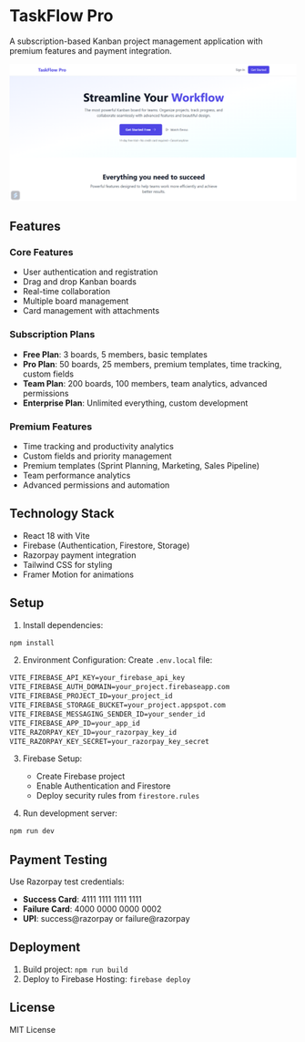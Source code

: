 # TaskFlow Pro

A subscription-based Kanban project management application with premium features and payment integration.

![Screenshot](https://github.com/VIKASRAPARTHI/KanBan-Board/blob/main/public/Screenshot.png?raw=true)
## Features

### Core Features
- User authentication and registration
- Drag and drop Kanban boards
- Real-time collaboration
- Multiple board management
- Card management with attachments

### Subscription Plans
- **Free Plan**: 3 boards, 5 members, basic templates
- **Pro Plan**: 50 boards, 25 members, premium templates, time tracking, custom fields
- **Team Plan**: 200 boards, 100 members, team analytics, advanced permissions
- **Enterprise Plan**: Unlimited everything, custom development

### Premium Features
- Time tracking and productivity analytics
- Custom fields and priority management
- Premium templates (Sprint Planning, Marketing, Sales Pipeline)
- Team performance analytics
- Advanced permissions and automation

## Technology Stack

- React 18 with Vite
- Firebase (Authentication, Firestore, Storage)
- Razorpay payment integration
- Tailwind CSS for styling
- Framer Motion for animations

## Setup

1. Install dependencies:
```bash
npm install
```

2. Environment Configuration:
Create `.env.local` file:
```env
VITE_FIREBASE_API_KEY=your_firebase_api_key
VITE_FIREBASE_AUTH_DOMAIN=your_project.firebaseapp.com
VITE_FIREBASE_PROJECT_ID=your_project_id
VITE_FIREBASE_STORAGE_BUCKET=your_project.appspot.com
VITE_FIREBASE_MESSAGING_SENDER_ID=your_sender_id
VITE_FIREBASE_APP_ID=your_app_id
VITE_RAZORPAY_KEY_ID=your_razorpay_key_id
VITE_RAZORPAY_KEY_SECRET=your_razorpay_key_secret
```

3. Firebase Setup:
   - Create Firebase project
   - Enable Authentication and Firestore
   - Deploy security rules from `firestore.rules`

4. Run development server:
```bash
npm run dev
```

## Payment Testing

Use Razorpay test credentials:
- **Success Card**: 4111 1111 1111 1111
- **Failure Card**: 4000 0000 0000 0002
- **UPI**: success@razorpay or failure@razorpay

## Deployment

1. Build project: `npm run build`
2. Deploy to Firebase Hosting: `firebase deploy`

## License

MIT License
